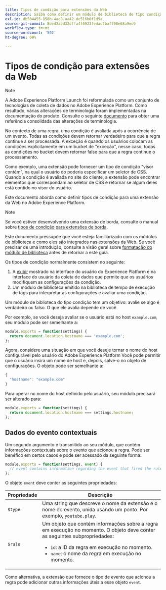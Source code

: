 ```yaml
---
title: Tipos de condição para extensões da Web
description: Saiba como definir um módulo de biblioteca do tipo condição para uma extensão de tag em uma propriedade da Web.
exl-id: db504455-858b-4ac8-aa42-de516b0f1d5a
source-git-commit: 8ded2aed32dffa4f0923fedac7baf798e68a9ec9
workflow-type: tm+mt
source-wordcount: '502'
ht-degree: 69%

---
```


# Tipos de condição para extensões da Web

>[!NOTE]
>
>A Adobe Experience Platform Launch foi reformulada como um conjunto de tecnologias de coleta de dados no Adobe Experience Platform. Como resultado, várias alterações de terminologia foram implementadas na documentação do produto. Consulte o seguinte [documento](../../term-updates.md) para obter uma referência consolidada das alterações de terminologia.

No contexto de uma regra, uma condição é avaliada após a ocorrência de um evento. Todas as condições devem retornar verdadeiro para que a regra continue a ser processada. A exceção é quando os usuários colocam as condições explicitamente em um bucket de &quot;exceção&quot;, nesse caso, todas as condições no bucket devem retornar false para que a regra continue o processamento.

Como exemplo, uma extensão pode fornecer um tipo de condição &quot;visor contém&quot;, na qual o usuário do poderia especificar um seletor de CSS. Quando a condição é avaliada no site do cliente, a extensão pode encontrar elementos que correspondam ao seletor de CSS e retornar se algum deles está contido no visor do usuário.

Este documento aborda como definir tipos de condição para uma extensão da Web no Adobe Experience Platform.

>[!NOTE]
>
>Se você estiver desenvolvendo uma extensão de borda, consulte o manual sobre [tipos de condição para extensões de borda](../edge/condition-types.md).
>
>Este documento pressupõe que você esteja familiarizado com os módulos de biblioteca e como eles são integrados nas extensões da Web. Se você precisar de uma introdução, consulte a visão geral sobre [formatação do módulo de biblioteca](./format.md) antes de retornar a este guia.

Os tipos de condição normalmente consistem no seguinte:

1. A [exibir](./views.md) mostrado na interface do usuário do Experience Platform e na interface do usuário da coleta de dados que permite que os usuários modifiquem as configurações da condição.
2. Um módulo de biblioteca emitido na biblioteca de tempo de execução de tags para interpretar as configurações e avaliar uma condição.

Um módulo de biblioteca do tipo condição tem um objetivo: avalie se algo é verdadeiro ou falso. O que ele avalia depende de você.

Por exemplo, se você deseja avaliar se o usuário está no host `example.com`, seu módulo pode ser semelhante a:

```js
module.exports = function(settings) {
  return document.location.hostname === 'example.com';
};
```

Agora, considere uma situação em que você deseje tornar o nome do host configurável pelo usuário do Adobe Experience Platform Você pode permitir que o usuário insira um nome de host e, depois, salve-o no objeto de configurações. O objeto pode ser semelhante a:

```js
{
  "hostname": "example.com"
}
```

Para operar no nome do host definido pelo usuário, seu módulo precisará ser alterado para:

```js
module.exports = function(settings) {
  return document.location.hostname === settings.hostname;
};
```

## Dados do evento contextuais

Um segundo argumento é transmitido ao seu módulo, que contém informações contextuais sobre o evento que acionou a regra. Pode ser benéfico em certos casos e pode ser acessado da seguinte forma:

```js
module.exports = function(settings, event) {
  // event contains information regarding the event that fired the rule
};
```

O objeto `event` deve conter as seguintes propriedades:

| Propriedade | Descrição |
| --- | --- |
| `$type` | Uma string que descreve o nome da extensão e o nome do evento, unida usando um ponto. Por exemplo, `youtube.play`. |
| `$rule` | Um objeto que contém informações sobre a regra em execução no momento. O objeto deve conter as seguintes subpropriedades:<ul><li>`id`: a ID da regra em execução no momento.</li><li>`name`: o nome da regra em execução no momento.</li></ul> |

Como alternativa, a extensão que fornece o tipo de evento que acionou a regra pode adicionar outras informações úteis a esse objeto `event`.

